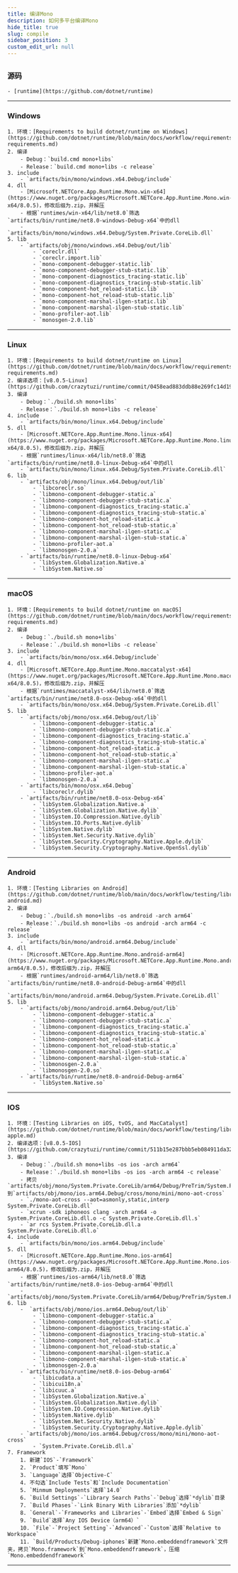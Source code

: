 ```yaml
---
title: 编译Mono
description: 如何多平台编译Mono
hide_title: true
slug: compile
sidebar_position: 3
custom_edit_url: null
---
```


##

### 源码
    - [runtime](https://github.com/dotnet/runtime)

---

### Windows
    1. 环境：[Requirements to build dotnet/runtime on Windows](https://github.com/dotnet/runtime/blob/main/docs/workflow/requirements/windows-requirements.md)
    2. 编译
        - Debug：`build.cmd mono+libs`
        - Release：`build.cmd mono+libs -c release`
    3. include
        - `artifacts/bin/mono/windows.x64.Debug/include`
    4. dll
        - [Microsoft.NETCore.App.Runtime.Mono.win-x64](https://www.nuget.org/packages/Microsoft.NETCore.App.Runtime.Mono.win-x64/8.0.5)，修改后缀为.zip，并解压
        - 根据`runtimes/win-x64/lib/net8.0`筛选`artifacts/bin/runtime/net8.0-windows-Debug-x64`中的dll
        - `artifacts/bin/mono/windows.x64.Debug/System.Private.CoreLib.dll`
    5. lib
        - `artifacts/obj/mono/windows.x64.Debug/out/lib`
            - `coreclr.dll`
            - `coreclr.import.lib`
            - `mono-component-debugger-static.lib`
            - `mono-component-debugger-stub-static.lib`
            - `mono-component-diagnostics_tracing-static.lib`
            - `mono-component-diagnostics_tracing-stub-static.lib`
            - `mono-component-hot_reload-static.lib`
            - `mono-component-hot_reload-stub-static.lib`
            - `mono-component-marshal-ilgen-static.lib`
            - `mono-component-marshal-ilgen-stub-static.lib`
            - `mono-profiler-aot.lib`
            - `monosgen-2.0.lib`

---

### Linux
    1. 环境：[Requirements to build dotnet/runtime on Linux](https://github.com/dotnet/runtime/blob/main/docs/workflow/requirements/linux-requirements.md)
    2. 编译选项：[v8.0.5-Linux](https://github.com/crazytuzi/runtime/commit/0458ead883ddb88e269fc14d1937d95f77279031)
    3. 编译
        - Debug：`./build.sh mono+libs`
        - Release：`./build.sh mono+libs -c release`
    4. include
        - `artifacts/bin/mono/linux.x64.Debug/include`
    5. dll
        - [Microsoft.NETCore.App.Runtime.Mono.linux-x64](https://www.nuget.org/packages/Microsoft.NETCore.App.Runtime.Mono.linux-x64/8.0.5)，修改后缀为.zip，并解压
        - 根据`runtimes/linux-x64/lib/net8.0`筛选`artifacts/bin/runtime/net8.0-linux-Debug-x64`中的dll
        - `artifacts/bin/mono/linux.x64.Debug/System.Private.CoreLib.dll`
    6. lib
        - `artifacts/obj/mono/linux.x64.Debug/out/lib`
            - `libcoreclr.so`
            - `libmono-component-debugger-static.a`
            - `libmono-component-debugger-stub-static.a`
            - `libmono-component-diagnostics_tracing-static.a`
            - `libmono-component-diagnostics_tracing-stub-static.a`
            - `libmono-component-hot_reload-static.a`
            - `libmono-component-hot_reload-stub-static.a`
            - `libmono-component-marshal-ilgen-static.a`
            - `libmono-component-marshal-ilgen-stub-static.a`
            - `libmono-profiler-aot.a`
            - `libmonosgen-2.0.a`
        - `artifacts/bin/runtime/net8.0-linux-Debug-x64`
            - `libSystem.Globalization.Native.a`
            - `libSystem.Native.so`

---      

### macOS
    1. 环境：[Requirements to build dotnet/runtime on macOS](https://github.com/dotnet/runtime/blob/main/docs/workflow/requirements/macos-requirements.md)
    2. 编译
        - Debug：`./build.sh mono+libs`
        - Release：`./build.sh mono+libs -c release`
    3. include
        - `artifacts/bin/mono/osx.x64.Debug/include`
    4. dll
        - [Microsoft.NETCore.App.Runtime.Mono.maccatalyst-x64](https://www.nuget.org/packages/Microsoft.NETCore.App.Runtime.Mono.maccatalyst-x64/8.0.5)，修改后缀为.zip，并解压
        - 根据`runtimes/maccatalyst-x64/lib/net8.0`筛选`artifacts/bin/runtime/net8.0-osx-Debug-x64`中的dll
        - `artifacts/bin/mono/osx.x64.Debug/System.Private.CoreLib.dll`
    5. lib
        - `artifacts/obj/mono/osx.x64.Debug/out/lib`
            - `libmono-component-debugger-static.a`
            - `libmono-component-debugger-stub-static.a`
            - `libmono-component-diagnostics_tracing-static.a`
            - `libmono-component-diagnostics_tracing-stub-static.a`
            - `libmono-component-hot_reload-static.a`
            - `libmono-component-hot_reload-stub-static.a`
            - `libmono-component-marshal-ilgen-static.a`
            - `libmono-component-marshal-ilgen-stub-static.a`
            - `libmono-profiler-aot.a`
            - `libmonosgen-2.0.a`
        - `artifacts/bin/mono/osx.x64.Debug`
            - `libcoreclr.dylib`
        - `artifacts/bin/runtime/net8.0-osx-Debug-x64`
            - `libSystem.Globalization.Native.a`
            - `libSystem.Globalization.Native.dylib`
            - `libSystem.IO.Compression.Native.dylib`
            - `libSystem.IO.Ports.Native.dylib`
            - `libSystem.Native.dylib`
            - `libSystem.Net.Security.Native.dylib`
            - `libSystem.Security.Cryptography.Native.Apple.dylib`
            - `libSystem.Security.Cryptography.Native.OpenSsl.dylib`

---

### Android
    1. 环境：[Testing Libraries on Android](https://github.com/dotnet/runtime/blob/main/docs/workflow/testing/libraries/testing-android.md)
    2. 编译
        - Debug：`./build.sh mono+libs -os android -arch arm64`
        - Release：`./build.sh mono+libs -os android -arch arm64 -c release`
    3. include
        - `artifacts/bin/mono/android.arm64.Debug/include`
    4. dll
        - [Microsoft.NETCore.App.Runtime.Mono.android-arm64](https://www.nuget.org/packages/Microsoft.NETCore.App.Runtime.Mono.android-arm64/8.0.5)，修改后缀为.zip，并解压
        - 根据`runtimes/android-arm64/lib/net8.0`筛选`artifacts/bin/runtime/net8.0-android-Debug-arm64`中的dll
        - `artifacts/bin/mono/android.arm64.Debug/System.Private.CoreLib.dll`
    5. lib
        - `artifacts/obj/mono/android.arm64.Debug/out/lib`
            - `libmono-component-debugger-static.a`
            - `libmono-component-debugger-stub-static.a`
            - `libmono-component-diagnostics_tracing-static.a`
            - `libmono-component-diagnostics_tracing-stub-static.a`
            - `libmono-component-hot_reload-static.a`
            - `libmono-component-hot_reload-stub-static.a`
            - `libmono-component-marshal-ilgen-static.a`
            - `libmono-component-marshal-ilgen-stub-static.a`
            - `libmonosgen-2.0.a`
            - `libmonosgen-2.0.so`
        - `artifacts/bin/runtime/net8.0-android-Debug-arm64`
            - `libSystem.Native.so`

---

### IOS
    1. 环境：[Testing Libraries on iOS, tvOS, and MacCatalyst](https://github.com/dotnet/runtime/blob/main/docs/workflow/testing/libraries/testing-apple.md)
    2. 编译选项：[v8.0.5-IOS](https://github.com/crazytuzi/runtime/commit/511b15e287bbb5eb084911da3218f9466b8950e0)
    3. 编译
        - Debug：`./build.sh mono+libs -os ios -arch arm64`
        - Release：`./build.sh mono+libs -os ios -arch arm64 -c release`
        - 拷贝`artifacts/obj/mono/System.Private.CoreLib/arm64/Debug/PreTrim/System.Private.CoreLib.dll`到`artifacts/obj/mono/ios.arm64.Debug/cross/mono/mini/mono-aot-cross`
        - `./mono-aot-cross --aot=asmonly,static,interp System.Private.CoreLib.dll`
        - `xcrun -sdk iphoneos clang -arch arm64 -o System.Private.CoreLib.dll.o -c System.Private.CoreLib.dll.s`
        - `ar rcs System.Private.CoreLib.dll.a System.Private.CoreLib.dll.o`
    4. include
        - `artifacts/bin/mono/ios.arm64.Debug/include`
    5. dll
        - [Microsoft.NETCore.App.Runtime.Mono.ios-arm64](https://www.nuget.org/packages/Microsoft.NETCore.App.Runtime.Mono.ios-arm64/8.0.5)，修改后缀为.zip，并解压
        - 根据`runtimes/ios-arm64/lib/net8.0`筛选`artifacts/bin/runtime/net8.0-ios-Debug-arm64`中的dll
        - `artifacts/obj/mono/System.Private.CoreLib/arm64/Debug/PreTrim/System.Private.CoreLib.dll`
    6. lib
        -  `artifacts/obj/mono/ios.arm64.Debug/out/lib`
            - `libmono-component-debugger-static.a`
            - `libmono-component-debugger-stub-static.a`
            - `libmono-component-diagnostics_tracing-static.a`
            - `libmono-component-diagnostics_tracing-stub-static.a`
            - `libmono-component-hot_reload-static.a`
            - `libmono-component-hot_reload-stub-static.a`
            - `libmono-component-marshal-ilgen-static.a`
            - `libmono-component-marshal-ilgen-stub-static.a`
            - `libmonosgen-2.0.a`
        - `artifacts/bin/runtime/net8.0-ios-Debug-arm64`
            - `libicudata.a`
            - `libicui18n.a`
            - `libicuuc.a`
            - `libSystem.Globalization.Native.a`
            - `libSystem.Globalization.Native.dylib`
            - `libSystem.IO.Compression.Native.dylib`
            - `libSystem.Native.dylib`
            - `libSystem.Net.Security.Native.dylib`
            - `libSystem.Security.Cryptography.Native.Apple.dylib`
        - `artifacts/obj/mono/ios.arm64.Debug/cross/mono/mini/mono-aot-cross`
            - `System.Private.CoreLib.dll.a`
    7. Framework
        1. 新建`IOS`-`Framework`
        2. `Product`填写`Mono`
        3. `Language`选择`Objective-C`
        4. 不勾选`Include Tests`和`Include Documentation`
        5. `Minmum Deployments`选择`14.0`
        6. `Build Settings`-`Library Search Paths`-`Debug`选择`*dylib`目录
        7. `Build Phases`-`Link Binary With Libraries`添加`*dylib`
        8. `General`-`Frameworks and Libraries`-`Embed`选择`Embed & Sign`
        9. `Build`选择`Any IOS Device（arm64）`
        10. `File`-`Project Setting`-`Advanced`-`Custom`选择`Relative to Workspace`
        11. `Build/Products/Debug-iphones`新建`Mono.embeddendframework`文件夹，拷贝`Mono.framework`到`Mono.embeddendframework`，压缩`Mono.embeddendframework`

---
